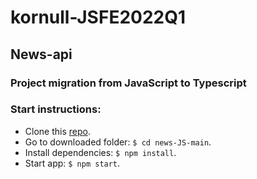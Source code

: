 # kornull-JSFE2022Q1
## News-api

### Project migration from JavaScript to Typescript

### Start instructions:

 + Clone this [repo](https://github.com/Kornull/News-API).
 + Go to downloaded folder: `$ cd news-JS-main`.
 + Install dependencies: `$ npm install`.
 + Start app: `$ npm start`.
